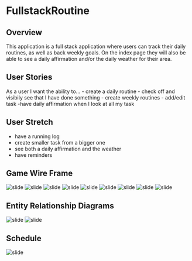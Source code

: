 # FullstackRoutine
## Overview
This application is a full stack application where users can track their daily routines, as well as back weekly goals. On the index page they will also be able to see a daily affirmation and/or the daily weather for their area.

## User Stories
As a user I want the ability to...
    - create a daily routine
	- check off and visibily see that I have done something
	- create weekly routines
	- add/edit task
	-have daily affirmation when I look at all my task 

## User Stretch	
  - have a running log 
  - create smaller task from a bigger one
  - see both a daily affirmation and the weather 
  - have reminders 
    
    
## Game Wire Frame
![slide](/imageFiles/DailyRoutineApplication.jpg)
![slide](/imageFiles/HomePage.jpg)
![slide](/imageFiles/SignUp.jpg)
![slide](/imageFiles/Login.jpg)
![slide](/imageFiles/Index.jpg)
![slide](/imageFiles/Show.jpg)
![slide](/imageFiles/CreateNewTask.jpg)
![slide](/imageFiles/EditTask.jpg)
![slide](/imageFiles/LogOutDELETE.jpg)

## Entity Relationship Diagrams
![slide](/imageFiles/ERDModels.jpg)
![slide](/imageFiles/restfulRoutes.jpg)

## Schedule
![slide](/imageFiles/planning.jpg)
